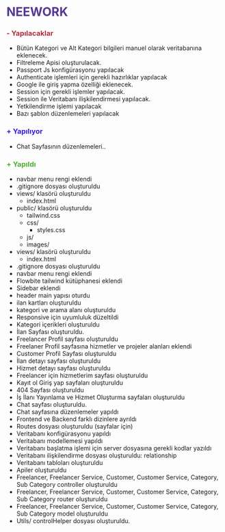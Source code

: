 # <span style="color:#583893">NEEWORK</span>

### <span style="color:#AC2F3C"> - Yapılacaklar </span>

- Bütün Kategori ve Alt Kategori bilgileri manuel olarak veritabanına eklenecek.
- Filtreleme Apisi oluşturulacak.
- Passport Js konfigürasyonu yapılacak
- Authenticate işlemleri için gerekli hazırlıklar yapılacak
- Google ile giriş yapma özelliği eklenecek.
- Session için gerekli işlemler yapılacak.
- Session ile Veritabanı ilişkilendirmesi yapılacak.
- Yetkilendirme işlemi yapılacak
- Bazı şablon düzenlemeleri yapılacak

### <span style="color:#321FDE"> + Yapılıyor</span>

- Chat Sayfasının düzenlemeleri..

### <span style="color:#53AC2F"> + Yapıldı</span>

- navbar menu rengi eklendi
- .gitignore dosyası oluşturuldu
- views/ klasörü oluşturuldu
  - index.html
- public/ klasörü oluşturuldu
  - tailwind.css
  - css/
    - styles.css
  - js/
  - images/
- views/ klasörü oluşturuldu
  - index.html
- .gitignore dosyası oluşturuldu
- navbar menu rengi eklendi
- Flowbite tailwind kütüphanesi eklendi
- Sidebar eklendi
- header main yapısı oturdu
- ilan kartları oluşturuldu
- kategori ve arama alanı oluşturuldu
- Responsive için uyumluluk düzeltildi
- Kategori içerikleri oluşturuldu
- İlan Sayfası oluşturuldu.
- Freelancer Profil sayfası oluşturuldu
- Freelaner Profil sayfasına hizmetler ve projeler alanları eklendi
- Customer Profil Sayfası oluşturuldu
- İlan detayı sayfası oluşturuldu
- Hizmet detayı sayfası oluşturuldu
- Freelancer için hizmetlerim sayfası oluşturuldu
- Kayıt ol Giriş yap sayfaları oluşturuldu
- 404 Sayfası oluşturuldu
- İş İlanı Yayınlama ve Hizmet Oluşturma sayfaları oluşturuldu
- Chat sayfası oluşturuldu.
- Chat sayfasına düzenlemeler yapıldı
- Frontend ve Backend farklı dizinlere ayrıldı
- Routes dosyası oluşturuldu (sayfalar için)
- Veritabanı konfigürasyonu yapıldı
- Veritabanı modellemesi yapıldı
- Veritabanı başlatma işlemi için server dosyasına gerekli kodlar yazıldı
- Veritabanı ilişkilendirme dosyası oluşturuldu: relationship
- Veritabanı tabloları oluşturuldu
- Apiler oluşturuldu
- Freelancer, Freelancer Service, Customer, Customer Service, Category, Sub Category controller oluşturuldu
- Freelancer, Freelancer Service, Customer, Customer Service, Category, Sub Category router oluşturuldu
- Freelancer, Freelancer Service, Customer, Customer Service, Category, Sub Category model oluşturuldu
- Utils/ controlHelper dosyası oluşturuldu.
